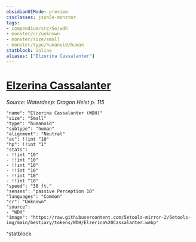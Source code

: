 ```yaml
---
obsidianUIMode: preview
cssclasses: json5e-monster
tags:
- compendium/src/5e/wdh
- monster/cr/unknown
- monster/size/small
- monster/type/humanoid/human
statblock: inline
aliases: ["Elzerina Cassalanter"]
---
```

# [Elzerina Cassalanter](3-Mechanics\CLI\bestiary\npc/elzerina-cassalanter-wdh.md)
*Source: Waterdeep: Dragon Heist p. 115*  

```statblock
"name": "Elzerina Cassalanter (WDH)"
"size": "Small"
"type": "humanoid"
"subtype": "human"
"alignment": "Neutral"
"ac": !!int "10"
"hp": !!int "1"
"stats":
- !!int "10"
- !!int "10"
- !!int "10"
- !!int "10"
- !!int "10"
- !!int "10"
"speed": "30 ft."
"senses": "passive Perception 10"
"languages": "Common"
"cr": "Unknown"
"source":
- "WDH"
"image": "https://raw.githubusercontent.com/5etools-mirror-2/5etools-img/main/bestiary/tokens/WDH/Elzerina%20Cassalanter.webp"
```
^statblock